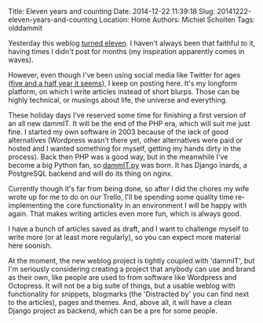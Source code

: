 Title: Eleven years and counting
Date: 2014-12-22 11:39:18
Slug: 20141222-eleven-years-and-counting
Location: Home
Authors: Michiel Scholten
Tags: olddammit

Yesterday this weblog [turned eleven](http://dammit.nl/p/5). I haven't always been that faithful to it, having times I didn't post for months (my inspiration apparently comes in waves).

However, even though I've been using social media like Twitter for ages ([five and a half year it seems](https://twitter.com/michielscholten)), I keep on posting here. It's my longform platform, on which I write articles instead of short blurps. Those can be highly technical, or musings about life, the universe and everything.

These holiday days I've reserved some time for finishing a first version of an all new dammIT. It will be the end of the PHP era, which will suit me just fine. I started my own software in 2003 because of the lack of good alternatives (Wordpress wasn't there yet, other alternatives were paid or hosted and I wanted something for myself, getting my hands dirty in the process). Back then PHP was a good way, but in the meanwhile I've become a big Python fan, so [dammIT.py](https://github.com/aquatix/dammit.py) was born. It has Django inards, a PostgreSQL backend and will do its thing on nginx.

Currently though it's far from being done, so after I did the chores my wife wrote up for me to do on our Trello, I'll be spending some quality time re-implementing the core functionality in an environment I will be happy with again. That makes writing articles even more fun, which is always good.

I have a bunch of articles saved as draft, and I want to challenge myself to write more (or at least more regularly), so you can expect more material here soonish.

At the moment, the new weblog project is tightly coupled with 'dammIT', but I'm seriously considering creating a project that anybody can use and brand as their own, like people are used to from software like Wordpress and Octopress. It will not be a big suite of things, but a usable weblog with functionality for snippets, blogmarks (the 'Distracted by' you can find next to the articles), pages and themes. And, above all, it will have a clean Django project as backend, which can be a pre for some people.